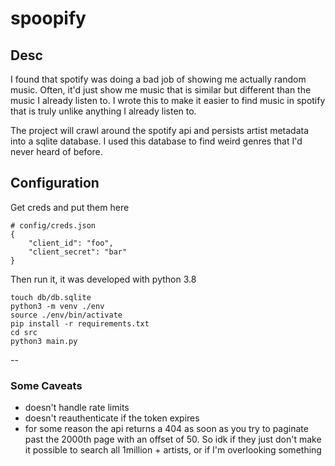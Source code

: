 # spoopify

## Desc

I found that spotify was doing a bad job of showing me actually random music.
Often, it'd just show me music that is similar but different than the music
I already listen to. I wrote this to make it easier to find music in spotify 
that is truly unlike anything I already listen to.

The project will crawl around the spotify api and persists artist 
metadata into a sqlite database. I used this database to find weird genres 
that I'd never heard of before.

## Configuration

Get creds and put them here
```
# config/creds.json
{
    "client_id": "foo",
    "client_secret": "bar"
}

```

Then run it, it was developed with python 3.8

```
touch db/db.sqlite
python3 -m venv ./env
source ./env/bin/activate
pip install -r requirements.txt
cd src
python3 main.py
```

--

### Some Caveats
- doesn't handle rate limits
- doesn't reauthenticate if the token expires
- for some reason the api returns a 404 as soon as you try to paginate past the 2000th page
with an offset of 50. So idk if they just don't make it possible to search all 1million + artists, 
or if I'm overlooking something

